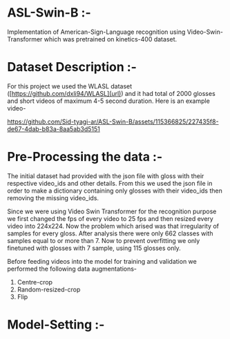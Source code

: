 # ASL-Swin-B :-
Implementation of American-Sign-Language recognition using Video-Swin-Transformer which was pretrained on kinetics-400 dataset.   

# Dataset Description :- 
For this project we used the WLASL dataset ([https://github.com/dxli94/WLASL](url)) and it had total of 2000 glosses and short videos of maximum 4-5 second duration.
Here is an example video- 



https://github.com/Sid-tyagi-ar/ASL-Swin-B/assets/115366825/227435f8-de67-4dab-b83a-8aa5ab3d5151

# Pre-Processing the data :- 

The initial dataset had provided with the json file with gloss with their respective video_ids and other details. From this we used the json file in order to make a dictionary containing only glosses with their video_ids then removing the missing video_ids. 

Since we were using Video Swin Transformer for the recognition purpose we first changed the fps of every video to 25 fps and then resized every video into 224x224.
Now the problem which arised was that irregularity of samples for every gloss. After analysis there were only 662 classes with samples equal to or more than 7. Now to prevent overfitting we only finetuned with glosses with 7 sample, using 115 glosses only.

Before feeding videos into the model for training and validation we performed the following data augmentations-
1. Centre-crop
2. Random-resized-crop
3. Flip

# Model-Setting :-





